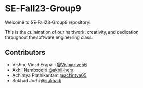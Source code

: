 # SE-Fall23-Group9

Welcome to SE-Fall23-Group9 repository!

This is the culmination of our hardwork, creativity, and dedication throughout the software engineering class.

## Contributors

- Vishnu Vinod Erapalli [@Vishnu-ve56](https://github.com/vishnu-ve56/)
- Akhil Namboodiri [@akhil-here](https://github.com/akhil-here)
- Achintya Prathikantam [@achintya05](https://github.com/achintya05)
- Sukhad Joshi [@sukhadj](https://github.com/sukhadj)